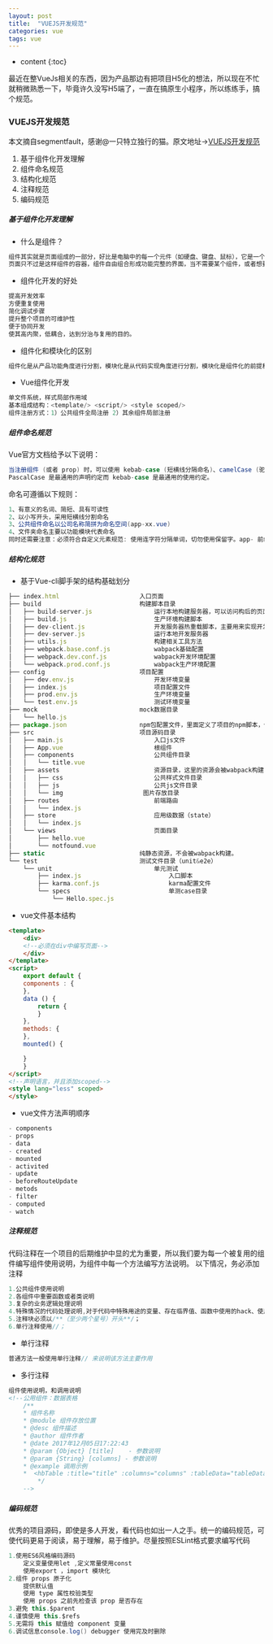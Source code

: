 ```yaml
---
layout: post
title:  "VUEJS开发规范"
categories: vue
tags: vue
---
```


* content
{:toc}

最近在整VueJs相关的东西，因为产品那边有把项目H5化的想法，所以现在不忙就稍微熟悉一下，毕竟许久没写H5端了，一直在搞原生小程序，所以练练手，搞个规范。
				




### VUEJS开发规范

本文摘自segmentfault，感谢@一只特立独行的猫。原文地址->[VUEJS开发规范](https://segmentfault.com/a/1190000012610056 "VUEJS开发规范")
      
1. 基于组件化开发理解
2. 组件命名规范
3. 结构化规范
4. 注释规范
5. 编码规范



##### 基于组件化开发理解

- 什么是组件？

```cs
组件其实就是页面组成的一部分，好比是电脑中的每一个元件（如硬盘、键盘、鼠标），它是一个具有独立的逻辑和功能或界面，同时又能根据规定的接口规则进行相互融化，变成一个完整的应用。
页面只不过是这样组件的容器，组件自由组合形成功能完整的界面，当不需要某个组件，或者想要替换某个组件时，可以随时进行替换和删除，而不影响整个应用的运行。前端组件化的核心思想就是将一个巨大复杂的东西拆分成粒度合理的小东西。
``` 

- 组件化开发的好处

```cs
提高开发效率
方便重复使用
简化调试步骤
提升整个项目的可维护性
便于协同开发
使其高内聚，低耦合，达到分治与复用的目的。
```

- 组件化和模块化的区别

```cs
组件化是从产品功能角度进行分割，模块化是从代码实现角度进行分割，模块化是组件化的前提和基础。
```

- Vue组件化开发

```cs
单文件系统，样式局部作用域
基本组成结构：<template/> <script/> <style scoped/>
组件注册方式：1）公共组件全局注册 2）其余组件局部注册
```


##### 组件命名规范   
     
Vue官方文档给予以下说明：


```cs
当注册组件 (或者 prop) 时，可以使用 kebab-case (短横线分隔命名)、camelCase (驼峰式命名) 或 PascalCase (单词首字母大写命名)。
PascalCase 是最通用的声明约定而 kebab-case 是最通用的使用约定。
``` 

命名可遵循以下规则：

```cs
1、有意义的名词、简短、具有可读性
2、以小写开头，采用短横线分割命名
3、公共组件命名以公司名称简拼为命名空间(app-xx.vue)
4、文件夹命名主要以功能模块代表命名
同时还需要注意：必须符合自定义元素规范: 使用连字符分隔单词，切勿使用保留字。app- 前缀作为命名空间: 如果非常通用的话可使用一个单词来命名，这样可以方便于其它项目里复用。
```

##### 结构化规范 

- 基于Vue-cli脚手架的结构基础划分

```js
├── index.html                      入口页面
├── build                           构建脚本目录
│   ├── build-server.js                 运行本地构建服务器，可以访问构后的页面
│   ├── build.js                        生产环境构建脚本
│   ├── dev-client.js                   开发服务器热重载脚本，主要用来实现开发阶段的页面自动刷新
│   ├── dev-server.js                   运行本地开发服务器
│   ├── utils.js                        构建相关工具方法
│   ├── webpack.base.conf.js            wabpack基础配置
│   ├── webpack.dev.conf.js             wabpack开发环境配置
│   └── webpack.prod.conf.js            wabpack生产环境配置
├── config                          项目配置
│   ├── dev.env.js                      开发环境变量
│   ├── index.js                        项目配置文件
│   ├── prod.env.js                     生产环境变量
│   └── test.env.js                     测试环境变量
├── mock                            mock数据目录
│   └── hello.js
├── package.json                    npm包配置文件，里面定义了项目的npm脚本，依赖包等信息
├── src                             项目源码目录    
│   ├── main.js                         入口js文件
│   ├── App.vue                         根组件
│   ├── components                      公共组件目录
│   │   └── title.vue
│   ├── assets                          资源目录，这里的资源会被wabpack构建
│   │   ├── css                         公共样式文件目录
│   │   ├── js                          公共js文件目录
│   │   └── img                      图片存放目录
│   ├── routes                          前端路由
│   │   └── index.js
│   ├── store                           应用级数据（state）
│   │   └── index.js
│   └── views                           页面目录
│       ├── hello.vue
│       └── notfound.vue
├── static                          纯静态资源，不会被wabpack构建。
└── test                            测试文件目录（unit&e2e）
    └── unit                            单元测试
        ├── index.js                        入口脚本
        ├── karma.conf.js                   karma配置文件
        └── specs                           单测case目录
            └── Hello.spec.js
``` 

- vue文件基本结构

```html
<template>
    <div>
    <!--必须在div中编写页面-->
    </div>
</template>
<script>
    export default {
    components : {
    },
    data () {
        return {
        }
    },
    methods: {
    },
    mounted() {

    }
    }
</script>
<!--声明语言，并且添加scoped-->
<style lang="less" scoped>
</style>
```

- vue文件方法声明顺序

```cs
- components   
- props    
- data     
- created
- mounted
- activited
- update
- beforeRouteUpdate
- metods   
- filter
- computed
- watch
```

##### 注释规范
      

代码注释在一个项目的后期维护中显的尤为重要，所以我们要为每一个被复用的组件编写组件使用说明，为组件中每一个方法编写方法说明。
以下情况，务必添加注释

```cs
1.公共组件使用说明
2.各组件中重要函数或者类说明
3.复杂的业务逻辑处理说明
4.特殊情况的代码处理说明,对于代码中特殊用途的变量、存在临界值、函数中使用的hack、使用了某种算法或思路等需要进行注释描述
5.注释块必须以/**（至少两个星号）开头**/；
6.单行注释使用//；
```    

- 单行注释

```cs
普通方法一般使用单行注释// 来说明该方法主要作用
```

- 多行注释

```html
组件使用说明，和调用说明 
<!--公用组件：数据表格
    /**
    * 组件名称
    * @module 组件存放位置
    * @desc 组件描述
    * @author 组件作者
    * @date 2017年12月05日17:22:43
    * @param {Object} [title]    - 参数说明
    * @param {String} [columns] - 参数说明
    * @example 调用示例
    *  <hbTable :title="title" :columns="columns" :tableData="tableData"></hbTable>
        */
    -->
```


##### 编码规范


优秀的项目源码，即使是多人开发，看代码也如出一人之手。统一的编码规范，可使代码更易于阅读，易于理解，易于维护。尽量按照ESLint格式要求编写代码

```cs
1.使用ES6风格编码源码
    定义变量使用let ,定义常量使用const
    使用export ，import 模块化
2.组件 props 原子化
    提供默认值
    使用 type 属性校验类型
    使用 props 之前先检查该 prop 是否存在
3.避免 this.$parent
4.谨慎使用 this.$refs
5.无需将 this 赋值给 component 变量
6.调试信息console.log() debugger 使用完及时删除
``` 









